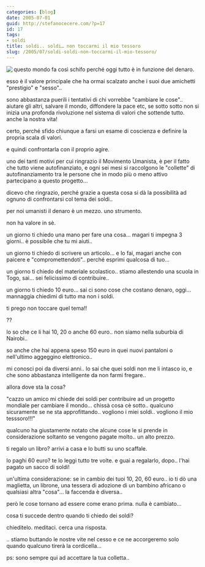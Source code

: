 ```yaml
---
categories: [blog]
date: 2005-07-01
guid: http://stefanocecere.com/?p=17
id: 17
tags:
- soldi
title: soldi.. soldi… non toccarmi il mio tessoro
slug: /2005/07/soldi-soldi-non-toccarmi-il-mio-tessoro/
---
```


<img src="http://www.iliumsoft.com/site/ew/cards/money.jpg" align="left" />questo mondo fa così schifo perché oggi tutto è in funzione del denaro.

esso è il valore principale che ha ormai scalzato anche i suoi due amichetti "prestigio" e "sesso"..

sono abbastanza puerili i tentativi di chi vorrebbe "cambiare le cose".. aiutare gli altri, salvare il mondo, diffondere la pace etc, se sotto sotto non si inizia una profonda rivoluzione nel sistema di valori che sottende tutto. anche la nostra vita!
  
certo, perché sfido chiunque a farsi un esame di coscienza e definire la propria scala di valori.
  
e quindi confrontarla con il proprio agire.

uno dei tanti motivi per cui ringrazio il Movimento Umanista, è per il fatto che tutto viene autofinanziato, e ogni sei mesi si raccolgono le "collette" di autofinanziamento tra le persone che in modo più o meno attivo partecipano a questo progetto…

dicevo che ringrazio, perché grazie a questa cosa si dà la possibilità ad ognuno di confrontarsi col tema dei soldi..

per noi umanisti il denaro è un mezzo. uno strumento.
  
non ha valore in sè.

un giorno ti chiedo una mano per fare una cosa… magari ti impegna 3 giorni.. è possibile che tu mi aiuti..
  
un giorno ti chiedo di scrivere un articolo… e lo fai, magari anche con paicere e "compromettendoti".. perché esprimi qualcosa di tuo…
  
un giorno ti chiedo del materiale scolastico.. stiamo allestendo una scuola in Togo, sai… sei felicissimo di contribuire..
  
un giorno ti chiedo 10 euro… sai ci sono cose che costano denaro, oggi… mannaggia chiedimi di tutto ma non i soldi.
  
ti prego non toccare quel tema!!

??

lo so che ce li hai 10, 20 o anche 60 euro.. non siamo nella suburbia di Nairobi..
  
so anche che hai appena speso 150 euro in quei nuovi pantaloni o nell'ultimo aggeggino elettronico..
  
mi conosci poi da diversi anni.. lo sai che quei soldi non me li intasco io, e che sono abbastanza intelligente da non farmi fregare..

allora dove sta la cosa?

"cazzo un amico mi chiede dei soldi per contribuire ad un progetto mondiale per cambiare il mondo… chissà cosa cè sotto.. qualcuno sicuramente se ne sta approfittando.. vogliono i miei soldi.. vogliono il mio tesssoro!!!"

qualcuno ha giustamente notato che alcune cose le si prende in considerazione soltanto se vengono pagate molto.. un alto prezzo.
  
ti regalo un libro? arrivi a casa e lo butti su uno scaffale.
  
lo paghi 60 euro? te lo leggi tutto tre volte. e guai a regalarlo, dopo.. l'hai pagato un sacco di soldi!

un'ultima considerazione: se in cambio dei tuoi 10, 20, 60 euro.. io ti dò una maglietta, un librone, una tessera di adozione di un bambino africano o qualsiasi altra "cosa"… la faccenda è diversa..
  
però le cose tornano ad essere come erano prima. nulla è cambiato…

cosa ti succede dentro quando ti chiedo dei soldi?
  
chieditelo. meditaci. cerca una risposta.

.. stiamo buttando le nostre vite nel cesso e ce ne accorgeremo solo quando qualcuno tirerà la cordicella…

ps: sono sempre qui ad accettare la tua colletta..